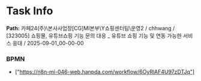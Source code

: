 # Task Info

**Path:** 카페24(주)\본사사업장\[CG]MI본부\Y쇼핑센터팀\운영2 / chhwang / [323005] 쇼핑몰, 유튜브쇼핑 기능 문의 대응 _ 유튜브 쇼핑 기능 및 연동 가능한 서비스 응대 / 2025-09-01_00-00-00

### BPMN
- ["https://n8n-mi-046-web.hanpda.com/workflow/6OyRlAF4U97zDTJq"]

